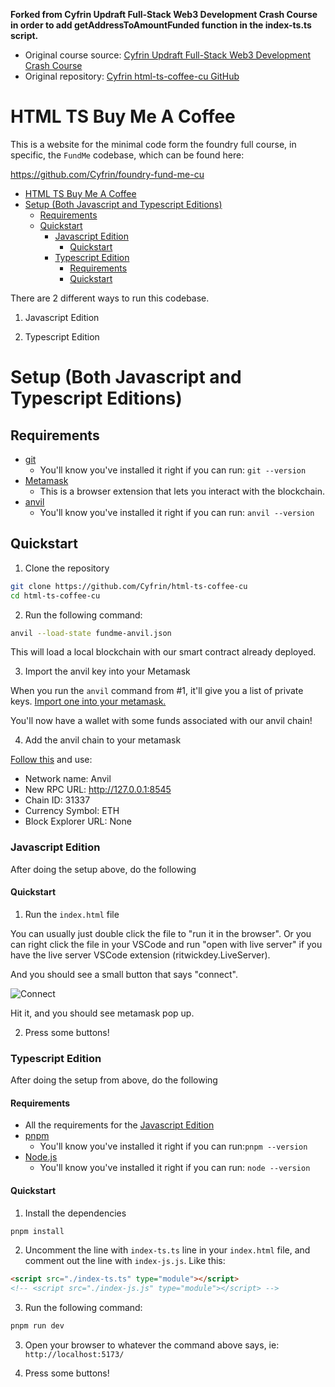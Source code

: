 **Forked from Cyfrin Updraft Full-Stack Web3 Development Crash Course in order to add getAddressToAmountFunded function in the index-ts.ts script.**

- Original course source: [Cyfrin Updraft Full-Stack Web3 Development Crash Course](https://updraft.cyfrin.io/courses/full-stack-web3-development-crash-course)
- Original repository: [Cyfrin html-ts-coffee-cu GitHub](https://github.com/Cyfrin/html-ts-coffee-cu/tree/main)

# HTML TS Buy Me A Coffee

This is a website for the minimal code form the foundry full course, in specific, the `FundMe` codebase, which can be found here:

https://github.com/Cyfrin/foundry-fund-me-cu

- [HTML TS Buy Me A Coffee](#html-ts-buy-me-a-coffee)
- [Setup (Both Javascript and Typescript Editions)](#setup-both-javascript-and-typescript-editions)
  - [Requirements](#requirements)
  - [Quickstart](#quickstart)
    - [Javascript Edition](#javascript-edition)
      - [Quickstart](#quickstart-1)
    - [Typescript Edition](#typescript-edition)
      - [Requirements](#requirements-1)
      - [Quickstart](#quickstart-2)

There are 2 different ways to run this codebase.

1. Javascript Edition

2. Typescript Edition

# Setup (Both Javascript and Typescript Editions)

## Requirements

- [git](https://git-scm.com/book/en/v2/Getting-Started-Installing-Git)
  - You'll know you've installed it right if you can run: `git --version`
- [Metamask](https://metamask.io/)
  - This is a browser extension that lets you interact with the blockchain.
- [anvil](https://book.getfoundry.sh/reference/anvil/)
  - You'll know you've installed it right if you can run: `anvil --version` 

## Quickstart

1. Clone the repository

```bash
git clone https://github.com/Cyfrin/html-ts-coffee-cu
cd html-ts-coffee-cu
```

2. Run the following command:

```bash
anvil --load-state fundme-anvil.json 
```

This will load a local blockchain with our smart contract already deployed.

3. Import the anvil key into your Metamask

When you run the `anvil` command from #1, it'll give you a list of private keys. [Import one into your metamask.](https://support.metamask.io/start/how-to-import-an-account/)

You'll now have a wallet with some funds associated with our anvil chain!

4. Add the anvil chain to your metamask

[Follow this](https://support.metamask.io/configure/networks/how-to-add-a-custom-network-rpc/) and use:
- Network name: Anvil
- New RPC URL: http://127.0.0.1:8545
- Chain ID: 31337
- Currency Symbol: ETH
- Block Explorer URL: None

### Javascript Edition 

After doing the setup above, do the following

#### Quickstart

1. Run the `index.html` file

You can usually just double click the file to "run it in the browser". Or you can right click the file in your VSCode and run "open with live server" if you have the live server VSCode extension (ritwickdey.LiveServer).

And you should see a small button that says "connect".

![Connect](connect.png)

Hit it, and you should see metamask pop up.

2. Press some buttons!

### Typescript Edition

After doing the setup from above, do the following

#### Requirements

- All the requirements for the [Javascript Edition](#requirements)
- [pnpm](https://pnpm.io/)
  - You'll know you've installed it right if you can run:`pnpm --version`
- [Node.js](https://nodejs.org/en/)
  - You'll know you've installed it right if you can run: `node --version`

#### Quickstart

1. Install the dependencies

```bash
pnpm install
```

2. Uncomment the line with `index-ts.ts` line in your `index.html` file, and comment out the line with `index-js.js`. Like this:

```html
<script src="./index-ts.ts" type="module"></script>
<!-- <script src="./index-js.js" type="module"></script> -->
```

3. Run the following command:

```bash
pnpm run dev
```

3. Open your browser to whatever the command above says, ie: `http://localhost:5173/`

4. Press some buttons!